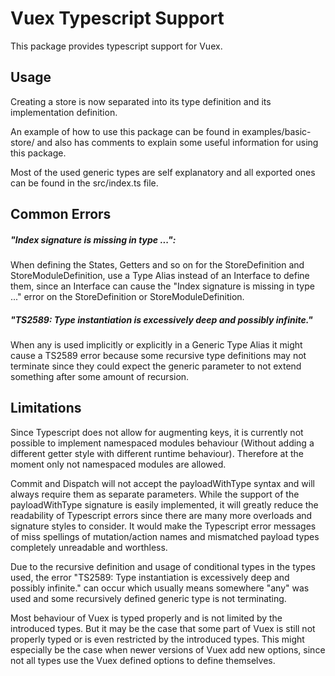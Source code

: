 # Vuex Typescript Support
This package provides typescript support for Vuex.

## Usage

Creating a store is now separated into its
type definition and its implementation definition.

An example of how to use this package can be found in
examples/basic-store/ and also has comments to explain
some useful information for using this package.

Most of the used generic types are self explanatory and
all exported ones can be found in the src/index.ts file.

## Common Errors

##### "Index signature is missing in type ...":
When defining the States, Getters and so on for the StoreDefinition and StoreModuleDefinition,
use a Type Alias instead of an Interface to define them, since an Interface can cause the 
"Index signature is missing in type ..." error on the StoreDefinition or StoreModuleDefinition.

##### "TS2589: Type instantiation is excessively deep and possibly infinite."
When any is used implicitly or explicitly in a Generic Type Alias it might cause a TS2589 error because some 
recursive type definitions may not terminate since they could expect the generic parameter to not extend something after
some amount of recursion.

## Limitations

Since Typescript does not allow for augmenting keys, it is
currently not possible to implement namespaced modules behaviour
(Without adding a different getter style with different runtime
behaviour). Therefore at the moment only not namespaced modules are allowed.


Commit and Dispatch will not accept the payloadWithType syntax and will always require them as separate
parameters. While the support of the payloadWithType signature is easily implemented, it will greatly
reduce the readability of Typescript errors since there are many more overloads and signature styles
to consider. It would make the Typescript error messages of miss spellings of mutation/action names and
mismatched payload types completely unreadable and worthless.

Due to the recursive definition and usage of conditional types in the types
used, the error "TS2589: Type instantiation is excessively deep and possibly infinite."
can occur which usually means somewhere "any" was used and some recursively defined generic type is
not terminating.


Most behaviour of Vuex is typed properly and is not limited by the introduced types.
But it may be the case that some part of Vuex is still not properly typed or is even restricted by
the introduced types. This might especially be the case when newer versions of Vuex add new options,
since not all types use the Vuex defined options to define themselves.
